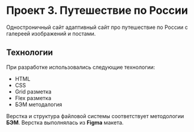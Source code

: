 # Проект 3. Путешествие по России


Одностроничный сайт адаптивный сайт про путешествие по России с галереей изображений и постами.

## Технологии
При разработке использовались следующие технологии:
- HTML
- CSS
- Grid разметка
- Flex разметка
- БЭМ методалогия


Верстка и структура файловой системы соответствует методологии **БЭМ**.
Верстка выполнялась из **Figma** макета.